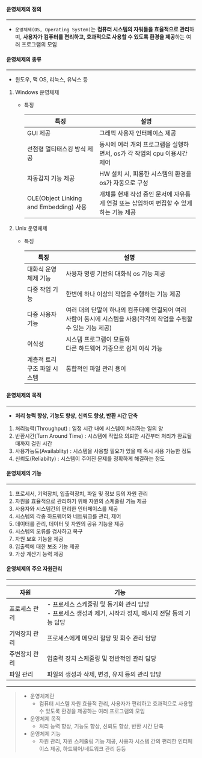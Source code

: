 
#### 운영체제의 정의

------

- `운영체제(OS, Operating System)`는 **컴퓨터 시스템의 자워들을 효율적으로 관리**하며, **사용자가 컴퓨터를 편리하고, 효과적으로 사용할 수 있도록 환경을 제공**하는 여러 프로그램의 모임



#### 운영체제의 종류

------

- 윈도우, 맥 OS, 리눅스, 유닉스 등



1. Windows 운영체제

   - 특징

     | 특징                                   | 설명                                                         |
     | -------------------------------------- | ------------------------------------------------------------ |
     | GUI 제공                               | 그래픽 사용자 인터페이스 제공                                |
     | 선점형 멀티태스킹 방식 제공            | 동시에 여러 개의 프로그램을 실행하면서, os가 각 작업의 cpu 이용시간 제어 |
     | 자동감지 기능 제공                     | HW 설치 시, 피룡한 시스템의 환경을 os가 자동으로 구성        |
     | OLE(Object Linking and Embedding) 사용 | 개체를 현재 작성 중인 문서에 자유롭게 연걸 또는 삽입하여 편집할 수 있게 하는 기능 제공 |

2. Unix 운영체제

   - 특징

     | 특징                        | 설명                                                         |
     | --------------------------- | ------------------------------------------------------------ |
     | 대화식 운영체제 기능        | 사용자 명령 기반의 대화식 os 기능 제공                       |
     | 다중 작업 기능              | 한번에 하나 이상의 작업을 수행하는 기능 제공                 |
     | 다중 사용자 기능            | 여러 대의 단말이 하나의 컴퓨터에 연결되어 여러 사람이 동시에 시스템을 사용(각각의 작업을 수행할 수 있는 기능 제공) |
     | 이식성                      | 시스템 프로그램이 모듈화<br />다른 하드웨어 기종으로 쉽게 이식 가능 |
     | 계층적 트리구조 파일 시스템 | 통합적인 파일 관리 용이                                      |

     

#### 운영체제의 목적

------

- **처리 능력 향상, 기능도 향상, 신뢰도 향상, 반환 시간 단축**

1. 처리능력(Throughput) : 일정 시간 내에 시스템이 처리하는 일의 양
2. 반환시간(Turn Around Time) : 시스템에 작업으 의뢰한 시간부터 처리가 완료될 때까지 걸린 시간
3. 사용가능도(Availablity) : 시스템을 사용할 필요가 있을 때 즉시 사용 가능한 정도
4. 신뢰도(Reliabilty) : 시스템이 주어진 문제를 정확하게 해결하는 정도



#### 운영체제의 기능

------

1. 프로세서, 기억장치, 입출력장치, 파일 및 정보 등의 자원 관리
2. 자원을 효율적으로 관리하기 위해 자원의 스케줄링 기능 제공
3. 사용자와 시스템간의 편리한 인터페이스를 제공
4. 시스템의 각종 하드웨어와 네트워크를 관리, 제어
5. 데이터를 관리, 데이터 및 자원의 공유 기능을 제공
6. 시스템의 오류를 검사하고 복구
7. 자원 보호 기능을 제공
8. 입출력에 대한 보조 기능 제공
9. 가상 계산기 능력 제공



#### 운영체제의 주요 자원관리

------

| 자원          | 기능                                                         |
| ------------- | ------------------------------------------------------------ |
| 프로세스 관리 | - 프로세스 스케줄링 및 동기화 관리 담당<br />- 프로세스 생성과 제거, 시작과 정지, 메시지 전달 등의 기능 담당 |
| 기억장치 관리 | 프로세스에게 메모리 할당 및 회수 관리 담당                   |
| 주변장치 관리 | 입출력 장치 스케줄링 및 전반적인 관리 담당                   |
| 파일 관리     | 파일의 생성과 삭제, 변경, 유지 등의 관리 담당                |


-----------------------------------  


>
> - 운영체제란
>   - 컴퓨터 시스템 자원 효율적 관리, 사용자가 편리하고 효과적으로 사용할 수 있도록 환경을 제공하는 여러 프로그램의 모임
> - 운영체제 목적
>   - 처리 능력 향상, 기능도 향상, 신뢰도 향상, 반환 시간 단축
> - 운영체제 기능
>   - 자원 관리, 자원 스케줄링 기능 제공, 사용자 시스템 간의 편리한 인터페이스 제공, 하드웨어/네트워크 관리 등등



